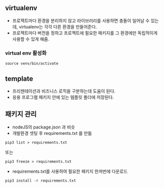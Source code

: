 ## virtualenv
- 프로젝트마다 환경을 분리하지 않고 라이브러리를 사용하면 충돌이 일어날 수 있는데, virtualenv는 각각 다른 환경을 만들어준다.
- 프로젝트마다 버전을 정하고 프로젝트에 필요한 패키지를 그 환경에만 독립적이게 사용할 수 있게 해줌.
### virtual env 활성화
```
source venv/bin/activate
```

## template
- 프리젠테이션과 비즈니스 로직을 구분하는데 도움이 된다.
- 응용 프로그램 패키지 안에 있는 템플릿 폴더에 저장된다.

## 패키지 관리 
- nodeJS의 package.json 과 비슷
- 개발환경 셋팅 후 requirements.txt 를 만듦
```
pip3 list > requirements.txt
```
또는
```
pip3 freeze > requirements.txt
```
- requirements.txt를 사용하여 필요한 패키지 한꺼번에 다운로드
```
pip3 install -r requirements.txt
```
